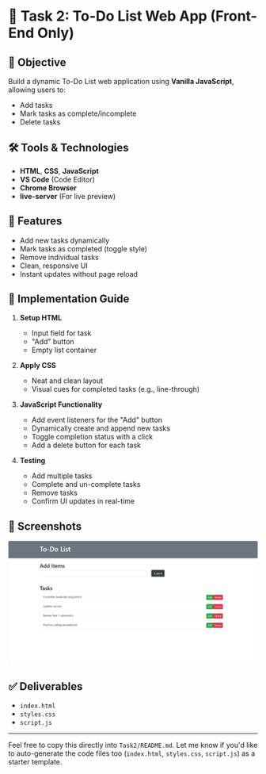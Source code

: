 # 📝 Task 2: To-Do List Web App (Front-End Only)

## 📌 Objective
Build a dynamic To-Do List web application using **Vanilla JavaScript**, allowing users to:
- Add tasks
- Mark tasks as complete/incomplete
- Delete tasks

## 🛠️ Tools & Technologies
- **HTML**, **CSS**, **JavaScript**
- **VS Code** (Code Editor)
- **Chrome Browser**
- **live-server** (For live preview)

## 🚀 Features
- Add new tasks dynamically
- Mark tasks as completed (toggle style)
- Remove individual tasks
- Clean, responsive UI
- Instant updates without page reload


## 🧩 Implementation Guide
1. **Setup HTML**
   - Input field for task
   - "Add" button
   - Empty list container

2. **Apply CSS**
   - Neat and clean layout
   - Visual cues for completed tasks (e.g., line-through)

3. **JavaScript Functionality**
   - Add event listeners for the "Add" button
   - Dynamically create and append new tasks
   - Toggle completion status with a click
   - Add a delete button for each task

4. **Testing**
   - Add multiple tasks
   - Complete and un-complete tasks
   - Remove tasks
   - Confirm UI updates in real-time

## 📸 Screenshots
![ScreenShot](ScreenShot.png)


## ✅ Deliverables
- `index.html`
- `styles.css`
- `script.js`

---

Feel free to copy this directly into `Task2/README.md`. Let me know if you'd like to auto-generate the code files too (`index.html`, `styles.css`, `script.js`) as a starter template.

